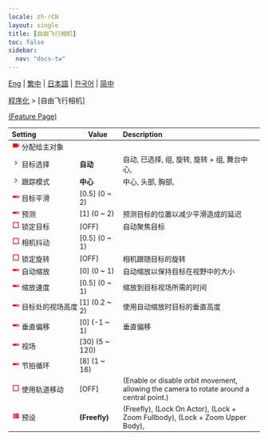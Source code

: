 ```yaml
---
locale: zh-rCN
layout: single
title: [自由飞行相机]
toc: false
sidebar:
  nav: "docs-tw"
---
```

[Eng](/dancexr/menu/2025.4/motion/freefly_cam) | [繁中](/tw/dancexr/menu/2025.4/motion/freefly_cam) | [日本語](/jp/dancexr/menu/2025.4/motion/freefly_cam) | [한국어](/kr/dancexr/menu/2025.4/motion/freefly_cam) | [简中](/zh/dancexr/menu/2025.4/motion/freefly_cam)

[程序化](../menu#程序化) > [自由飞行相机]



[(Feature Page)](/dancexr/features/freefly_cam)

| Setting | Value | Description |
| :--- | --- | :--- |
|<nobr><img src="/images/icon/ic_videocam.png" alt="videocam icon"/> 分配给主对象</nobr>|| 
|<nobr><img src="/images/icon/ic_chevron.png" alt="chevron icon"/> 目标选择</nobr>| **自动** | 自动, 已选择, 组, 旋转, 旋转 + 组, 舞台中心,  |
|<nobr><img src="/images/icon/ic_chevron.png" alt="chevron icon"/> 跟踪模式</nobr>| **中心** | 中心, 头部, 胸部,  |
|<nobr><img src="/images/icon/ic_slider.png" alt="slider icon"/> 目标平滑</nobr>| [0.5] (0 ~ 2) | 
|<nobr><img src="/images/icon/ic_slider.png" alt="slider icon"/> 预测</nobr>| [1] (0 ~ 2) | 预测目标的位置以减少平滑造成的延迟
|<nobr><img src="/images/icon/ic_check_off.png" alt="check off icon"/> 锁定目标</nobr>| [OFF] | 自动聚焦目标
|<nobr><img src="/images/icon/ic_check_off.png" alt="check off icon"/> 相机抖动</nobr>| [0.5] (0 ~ 1) | 
|<nobr><img src="/images/icon/ic_check_off.png" alt="check off icon"/> 锁定旋转</nobr>| [OFF] | 相机跟随目标的旋转
|<nobr><img src="/images/icon/ic_slider.png" alt="slider icon"/> 自动缩放</nobr>| [0] (0 ~ 1) | 自动缩放以保持目标在视野中的大小
|<nobr><img src="/images/icon/ic_slider.png" alt="slider icon"/> 缩放速度</nobr>| [0.5] (0 ~ 1) | 缩放到目标视场所需的时间
|<nobr><img src="/images/icon/ic_slider.png" alt="slider icon"/> 目标处的视场高度</nobr>| [1] (0.2 ~ 2) | 使用自动缩放时目标的垂直高度
|<nobr><img src="/images/icon/ic_slider.png" alt="slider icon"/> 垂直偏移</nobr>| [0] (-1 ~ 1) | 垂直偏移
|<nobr><img src="/images/icon/ic_slider.png" alt="slider icon"/> 视场</nobr>| [30] (5 ~ 120) | 
|<nobr><img src="/images/icon/ic_slider.png" alt="slider icon"/> 节拍循环</nobr>| [8] (1 ~ 16) | 
|<nobr><img src="/images/icon/ic_check_off.png" alt="check off icon"/> 使用轨道移动</nobr>| [OFF] | (Enable or disable orbit movement, allowing the camera to rotate around a central point.)
|<nobr><img src="/images/icon/ic_list.png" alt="list icon"/> 预设</nobr>| **(Freefly)** | (Freefly), (Lock On Actor), (Lock + Zoom Fullbody), (Lock + Zoom Upper Body),  |
